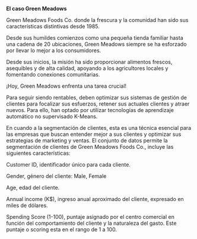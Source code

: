 **El caso Green Meadows**

Green Meadows Foods Co. donde la frescura y la comunidad han sido sus características distintivas desde 1985. 

Desde sus humildes comienzos como una pequeña tienda familiar hasta una cadena de 20 ubicaciones, Green Meadows siempre se ha esforzado por llevar lo mejor a los consumidores.

Desde sus inicios, la misión ha sido proporcionar alimentos frescos, asequibles y de alta calidad, apoyando a los agricultores locales y fomentando conexiones comunitarias.


¡Hoy, Green Meadows enfrenta una tarea crucial!


Para seguir siendo rentables, deben optimizar sus sistemas de gestión de clientes para focalizar sus esfuerzos, retener sus actuales clientes y atraer nuevos. Para ello, han optado por utilizar tecnologías de aprendizaje automático no supervisado K-Means.


En cuando a la segmentación de clientes, esta es una técnica esencial para las empresas que buscan entender mejor a sus clientes y optimizar sus estrategias de marketing y ventas. El conjunto de datos permite la segmentación de clientes de Green Meadows Foods Co., incluye las siguientes características:

Customer ID, identificador único para cada cliente.

Gender, género del cliente: Male, Female

Age, edad del cliente.

Annual income (K$), ingreso anual aproximado del cliente, expresado en miles de dólares.

Spending Score (1-100), puntaje asignado por el centro comercial en función del comportamiento del cliente y la naturaleza del gasto. Este puntaje o scoring esta en el rango de 1 a 100.
